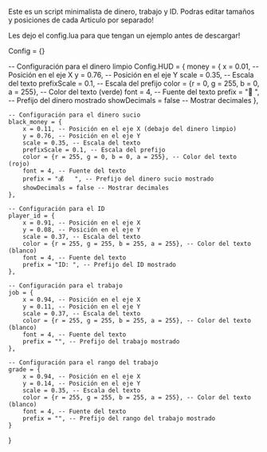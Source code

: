 Este es un script minimalista de dinero, trabajo y ID.
Podras editar tamaños y posiciones de cada Articulo por separado!




Les dejo el config.lua para que tengan un ejemplo antes de descargar!

Config = {}

-- Configuración para el dinero limpio
Config.HUD = {
    money = {
        x = 0.01, -- Posición en el eje X
        y = 0.76, -- Posición en el eje Y
        scale = 0.35, -- Escala del texto
        prefixScale = 0.1, -- Escala del prefijo
        color = {r = 0, g = 255, b = 0, a = 255}, -- Color del texto (verde)
        font = 4, -- Fuente del texto
        prefix = "💸   ", -- Prefijo del dinero mostrado
        showDecimals = false -- Mostrar decimales
    },

    -- Configuración para el dinero sucio
    black_money = {
        x = 0.11, -- Posición en el eje X (debajo del dinero limpio)
        y = 0.76, -- Posición en el eje Y
        scale = 0.35, -- Escala del texto
        prefixScale = 0.1, -- Escala del prefijo
        color = {r = 255, g = 0, b = 0, a = 255}, -- Color del texto (rojo)
        font = 4, -- Fuente del texto
        prefix = "💰   ", -- Prefijo del dinero sucio mostrado
        showDecimals = false -- Mostrar decimales
    },

    -- Configuración para el ID
    player_id = {
        x = 0.91, -- Posición en el eje X
        y = 0.08, -- Posición en el eje Y
        scale = 0.37, -- Escala del texto
        color = {r = 255, g = 255, b = 255, a = 255}, -- Color del texto (blanco)
        font = 4, -- Fuente del texto
        prefix = "ID: ", -- Prefijo del ID mostrado
    },

    -- Configuración para el trabajo
    job = {
        x = 0.94, -- Posición en el eje X
        y = 0.11, -- Posición en el eje Y
        scale = 0.37, -- Escala del texto
        color = {r = 255, g = 255, b = 255, a = 255}, -- Color del texto (blanco)
        font = 4, -- Fuente del texto
        prefix = "", -- Prefijo del trabajo mostrado
    },

    -- Configuración para el rango del trabajo
    grade = {
        x = 0.94, -- Posición en el eje X
        y = 0.14, -- Posición en el eje Y
        scale = 0.35, -- Escala del texto
        color = {r = 255, g = 255, b = 255, a = 255}, -- Color del texto (blanco)
        font = 4, -- Fuente del texto
        prefix = "", -- Prefijo del rango del trabajo mostrado
    }
}
